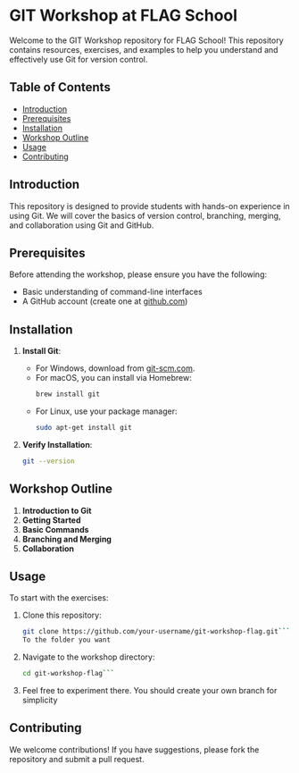 # GIT Workshop at FLAG School

Welcome to the GIT Workshop repository for FLAG School! This repository contains resources, exercises, and examples to help you understand and effectively use Git for version control.

## Table of Contents

- [Introduction](#introduction)
- [Prerequisites](#prerequisites)
- [Installation](#installation)
- [Workshop Outline](#workshop-outline)
- [Usage](#usage)
- [Contributing](#contributing)

## Introduction

This repository is designed to provide students with hands-on experience in using Git. We will cover the basics of version control, branching, merging, and collaboration using Git and GitHub.

## Prerequisites

Before attending the workshop, please ensure you have the following:

- Basic understanding of command-line interfaces
- A GitHub account (create one at [github.com](https://github.com))

## Installation

1. **Install Git**:
   - For Windows, download from [git-scm.com](https://git-scm.com/download/win).
   - For macOS, you can install via Homebrew:
     ```bash
     brew install git
     ```
   - For Linux, use your package manager:
     ```bash
     sudo apt-get install git
     ```

2. **Verify Installation**:
   ```bash
   git --version

## Workshop Outline

1. **Introduction to Git**
2. **Getting Started**
3. **Basic Commands**
4. **Branching and Merging**
5. **Collaboration**

## Usage

To start with the exercises:

1. Clone this repository:
   ```bash
   git clone https://github.com/your-username/git-workshop-flag.git```
   To the folder you want

2. Navigate to the workshop directory:
   ```bash
   cd git-workshop-flag```

3. Feel free to experiment there. You should create your own branch for simplicity

## Contributing

We welcome contributions! If you have suggestions, please fork the repository and submit a pull request.

